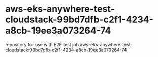 # aws-eks-anywhere-test-cloudstack-99bd7dfb-c2f1-4234-a8cb-19ee3a073264-74
repository for use with E2E test job aws-eks-anywhere-test-cloudstack:99bd7dfb-c2f1-4234-a8cb-19ee3a073264-74
